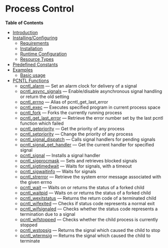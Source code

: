 Process Control
===============

**Table of Contents**

-   [Introduction](/intro/pcntl.html)
-   [Installing/Configuring](/pcntl/setup.html)
    -   [Requirements](/pcntl/setup.html#Requirements)
    -   [Installation](/pcntl/setup.html#Installation)
    -   [Runtime
        Configuration](/pcntl/setup.html#Runtime%20Configuration)
    -   [Resource Types](/pcntl/setup.html#Resource%20Types)
-   [Predefined Constants](/pcntl/constants.html)
-   [Examples](/pcntl/examples.html)
    -   [Basic usage](/pcntl/examples.html#Basic%20usage)
-   [PCNTL Functions](/ref/pcntl.html)
    -   [pcntl\_alarm](/ref/pcntl.html#pcntl_alarm) — Set an alarm clock
        for delivery of a signal
    -   [pcntl\_async\_signals](/ref/pcntl.html#pcntl_async_signals) —
        Enable/disable asynchronous signal handling or return the old
        setting
    -   [pcntl\_errno](/ref/pcntl.html#pcntl_errno) — Alias of
        pcntl\_get\_last\_error
    -   [pcntl\_exec](/ref/pcntl.html#pcntl_exec) — Executes specified
        program in current process space
    -   [pcntl\_fork](/ref/pcntl.html#pcntl_fork) — Forks the currently
        running process
    -   [pcntl\_get\_last\_error](/ref/pcntl.html#pcntl_get_last_error)
        — Retrieve the error number set by the last pcntl function which
        failed
    -   [pcntl\_getpriority](/ref/pcntl.html#pcntl_getpriority) — Get
        the priority of any process
    -   [pcntl\_setpriority](/ref/pcntl.html#pcntl_setpriority) — Change
        the priority of any process
    -   [pcntl\_signal\_dispatch](/ref/pcntl.html#pcntl_signal_dispatch)
        — Calls signal handlers for pending signals
    -   [pcntl\_signal\_get\_handler](/ref/pcntl.html#pcntl_signal_get_handler)
        — Get the current handler for specified signal
    -   [pcntl\_signal](/ref/pcntl.html#pcntl_signal) — Installs a
        signal handler
    -   [pcntl\_sigprocmask](/ref/pcntl.html#pcntl_sigprocmask) — Sets
        and retrieves blocked signals
    -   [pcntl\_sigtimedwait](/ref/pcntl.html#pcntl_sigtimedwait) —
        Waits for signals, with a timeout
    -   [pcntl\_sigwaitinfo](/ref/pcntl.html#pcntl_sigwaitinfo) — Waits
        for signals
    -   [pcntl\_strerror](/ref/pcntl.html#pcntl_strerror) — Retrieve the
        system error message associated with the given errno
    -   [pcntl\_wait](/ref/pcntl.html#pcntl_wait) — Waits on or returns
        the status of a forked child
    -   [pcntl\_waitpid](/ref/pcntl.html#pcntl_waitpid) — Waits on or
        returns the status of a forked child
    -   [pcntl\_wexitstatus](/ref/pcntl.html#pcntl_wexitstatus) —
        Returns the return code of a terminated child
    -   [pcntl\_wifexited](/ref/pcntl.html#pcntl_wifexited) — Checks if
        status code represents a normal exit
    -   [pcntl\_wifsignaled](/ref/pcntl.html#pcntl_wifsignaled) — Checks
        whether the status code represents a termination due to a signal
    -   [pcntl\_wifstopped](/ref/pcntl.html#pcntl_wifstopped) — Checks
        whether the child process is currently stopped
    -   [pcntl\_wstopsig](/ref/pcntl.html#pcntl_wstopsig) — Returns the
        signal which caused the child to stop
    -   [pcntl\_wtermsig](/ref/pcntl.html#pcntl_wtermsig) — Returns the
        signal which caused the child to terminate
